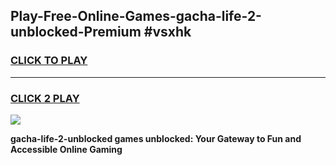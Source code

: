 
## Play-Free-Online-Games-gacha-life-2-unblocked-Premium #vsxhk
<h3>
<a href="https://premium.freeplayer.one?title=gacha-life-2-unblocked&ref=8M">CLICK TO PLAY</a></h3>
<hr>

<h3>
<a href="https://premium.freeplayer.one?title=gacha-life-2-unblocked&ref=8M">CLICK 2 PLAY</a>
  
</h3>

<a href="https://premium.freeplayer.one?title=gacha-life-2-unblocked&ref=8M"><img src="https://clearcache.store/games.png"></a>


**gacha-life-2-unblocked games unblocked: Your Gateway to Fun and Accessible Online Gaming**
